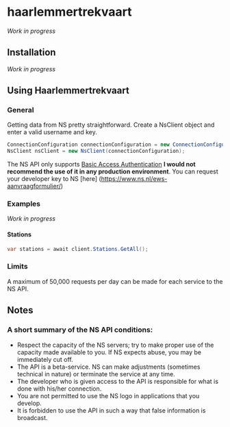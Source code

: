 # haarlemmertrekvaart
*Work in progress*

## Installation
*Work in progress*

## Using Haarlemmertrekvaart

### General
Getting data from NS pretty straightforward. Create a NsClient object and enter a valid username and key.

```cs
ConnectionConfiguration connectionConfiguration = new ConnectionConfiguration("joaoantao", "myawesomekey");
NsClient nsClient = new NsClient(connectionConfiguration);
```

The NS API only supports [Basic Access Authentication](https://en.wikipedia.org/wiki/Basic_access_authentication) __I would not recommend the use of it in any production environment__. 
You can request your developer key to NS [here] (https://www.ns.nl/ews-aanvraagformulier/)

### Examples
*Work in progress*

#### Stations
```cs
var stations = await client.Stations.GetAll();
```

### Limits
A maximum of 50,000 requests per day can be made for each service to the NS API.

## Notes
### A short summary of the NS API conditions:

+ Respect the capacity of the NS servers; try to make proper use of the capacity made available to you. If NS expects abuse, you may be immediately cut off.
+ The API is a beta-service. NS can make adjustments (sometimes technical in nature) or terminate the service at any time.
+ The developer who is given access to the API is responsible for what is done with his/her connection.
+ You are not permitted to use the NS logo in applications that you develop.
+ It is forbidden to use the API in such a way that false information is broadcast.
